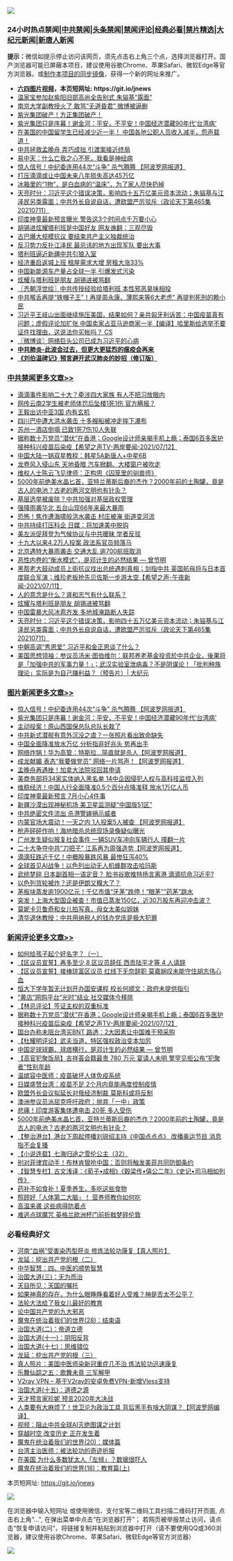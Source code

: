 ![](https://raw.githubusercontent.com/fqnews/bnews/master/64photo/fqnews-qr.jpg)

<div id="tt">
<h3>24小时热点禁闻|<a href="#%E4%B8%AD%E5%85%B1%E7%A6%81%E9%97%BB%E6%9B%B4%E5%A4%9A%E6%96%87%E7%AB%A0">中共禁闻</a>|<a href="#%E5%9B%BE%E7%89%87%E6%96%B0%E9%97%BB%E6%9B%B4%E5%A4%9A%E6%96%87%E7%AB%A0">头条禁闻</a>|<a href="#%E6%96%B0%E9%97%BB%E8%AF%84%E8%AE%BA%E6%9B%B4%E5%A4%9A%E6%96%87%E7%AB%A0">禁闻评论|<a href="#%E5%BF%85%E7%9C%8B%E7%BB%8F%E5%85%B8%E5%A5%BD%E6%96%87">经典必看|<a href="/video.md#%E7%A6%81%E7%89%87%E7%B2%BE%E9%80%89">禁片精选</a>|<a href="https://github.com/fqnews/djy/blob/master/gb/nf1351518.md#1">大纪元新闻</a>|<a href="https://github.com/fqnews/ntdtv/blob/master/gb/prog204.md#1">新唐人新闻</a></h3>
<div><b>提示：</b>微信如提示停止访问该网页，须先点击右上角三个点，选择浏览器打开。国产浏览器可能已屏蔽本项目，建议使用谷歌Chrome、苹果Safari、微软Edge等官方浏览器。或<a href="https://github.com/fqnews/bnews/blob/master/%E5%88%B6%E4%BD%9Cgit%E7%A6%81%E9%97%BB%E9%95%9C%E5%83%8F.md">制作本项目的同步镜像</a>，获得一个新的网址来推广。</div>
<ul>
<li><b><a href="http://d1.bdrive.tk/64.mp4" target="_blank">六四图片视频</a>，本页短网址: https://git.io/jnews</b></li>
<li><a href="/cbnews/20210712/1585141.md">温家宝参加赵紫阳旧部高尚全告别式 朱镕基“露面”</a></li>
<li><a href="/cbnews/20210712/1585140.md">南京大学副教授火了 敢骂“无道昏君” 微博被逼删</a></li>
<li><a href="/bannedvideo/20210711/1585073.md">紫光集团破产！方正集团破产！</a></li>
<li><a href="/topimagenews/20210712/1585184.md">紫光集团只是序幕！谢金河：平安，不平安！中国经济潜藏90年代‘台湾病’</a></li>
<li><a href="/bannedvideo/20210712/1585198.md">在美国的中国留学生已经减少近一半！        中国各地公职人员收入减半，怨声载道！</a></li>
<li><a href="/worldnews/20210712/1585105.md">中共拯救孟晚舟 弄巧成拙 引渡案接近终局</a></li>
<li><a href="/baitai/20210712/1585219.md">易中天：什么亡我之心不死，我看是神经病</a></li>
<li><a href="/topimagenews/20210712/1585372.md">惊人信号！中纪委连用44次“斗争” 杀气腾腾 【阿波罗网报道】</a></li>
<li><a href="/finance/20210712/1585163.md">打压滴滴或让中国未来八年损失高达45万亿</a></li>
<li><a href="/health/20210712/1585309.md">冰箱里的“1物”，是白血病的“温床”，为了家人尽快扔掉</a></li>
<li><a href="/cbnews/20210712/1585298.md">天亮时分：习近平这个错误决策，影响四十五万亿美元资本流动；朱镕基与江泽民另类露面；中共外长自说自话，遭欧盟严厉驳斥（政论天下第465集 20210711）</a></li>
<li><a href="/cnnews/20210712/1585468.md">印度神童最新预言曝光 警告这3个时间点千万要小心</a></li>
<li><a href="/cbnews/20210711/1585069.md">胡锡进炫耀塔利班是中国好友 网友谯翻：三观尽毁</a></li>
<li><a href="/worldnews/20210712/1585308.md">古巴爆大规模抗议 要结束共产主义独裁统治</a></li>
<li><a href="/bannedvideo/20210712/1585482.md">反习势力反扑江泽民 最忌讳的地方出现军队 要出大事</a></li>
<li><a href="/baitai/20210712/1585217.md">塔利班逼近新疆中共引狼入室</a></li>
<li><a href="/cnnews/20210712/1585119.md">经济重启返城上班 租屋需求大增 房租大涨33%</a></li>
<li><a href="/cnnews/20210712/1585181.md">中国新能源车产量占全球一半 引爆发式污染</a></li>
<li><a href="/cbnews/20210712/1585344.md">炫耀与塔利班是朋友 胡锡进被骂翻</a></li>
<li><a href="/ssgc/20210712/1585149.md">〖兲朝浮世绘〗中共传授经验给塔利班 本性邪恶臭味相投</a></li>
<li><a href="/cnnews/20210712/1585430.md">中共喉舌再提“铁帽子王”！再提周永康、薄熙来等6大老虎” 再提判死刑的赖小民</a></li>
<li><a href="/bannedvideo/20210712/1585133.md">习近平王岐山出面继续施压美国，结果如何？亲共匈牙利诉苦：中国疫苗真有问题；虚假评论加扩张 中国卖家占亚马逊商家一半【编译】哈里斯给选举不要证件找理由，这说法你买帐吗？ CS</a></li>
<li><a href="/ssgc/20210712/1585342.md">〖微博谈〗网络巨头公司已成为习近平的心病</a></li>
<li><b><a href="/comments/20200211/1275071.md" target="_blank">中共肺炎-此波会过去，但更大更猛烈的瘟疫会再来</a></b></li>
<li><b><a href="/comments/20200207/1272816.md" target="_blank">《刘伯温碑记》预言避开武汉肺炎的妙招（修订版）</a></b></li>
</ul>
</div>

<div class="catlist">
<h3><a href="/cbnews/" target="_blank">中共禁闻</a><span><a href="/cbnews/" target="_blank" rel="nofollow">更多文章>></a></span></h3>
<ul>
<li><a href="/cbnews/20210712/1585645.md" target="_blank">滴滴事件影响二十大？牵涉四大家族 有人不把习放眼内</a></li>
<li><a href="/cbnews/20210712/1585644.md" target="_blank">网传云南2学生被老师体罚后坠楼1死1伤 官方瞒报？</a></li>
<li><a href="/cbnews/20210712/1585604.md" target="_blank">王毅出访中亚3国 内有玄机</a></li>
<li><a href="/cbnews/20210712/1585603.md" target="_blank">四川巴中遭大洪水袭击 十多艘船被冲走摔下瀑布</a></li>
<li><a href="/cbnews/20210712/1585602.md" target="_blank">苏州一酒店倒塌 已致1死7伤10人失联</a></li>
<li><a href="/comments/20210712/1585600.md" target="_blank">据称数十万党员&#8221;潜伏&#8221;在香港；Google设计师亲揭手机上瘾；泰国6百多医护接种科兴疫苗后染疫【希望之声TV-两岸要闻-2021/07/12】</a></li>
<li><a href="/cbnews/20210712/1585577.md" target="_blank">中国大陆一锅双星教程：韩星5A新唐人+中星6B</a></li>
<li><a href="/cbnews/20210712/1585553.md" target="_blank">龙卷风入侵山东 天地昏暗 汽车掀翻、大楼窗户被吹走</a></li>
<li><a href="/cbnews/20210712/1585545.md" target="_blank">维权人士陈云飞见律师：正构思《囚笼里的驯兽师》</a></li>
<li><a href="/comments/20210712/1585535.md" target="_blank">5000年前绝美水晶匕首，亚特兰蒂斯后裔的杰作？2000年前的土陶罐，竟是古人的电池？古老的两河文明也有针灸？</a></li>
<li><a href="/cbnews/20210712/1585525.md" target="_blank">基层选举被废除？中共加强对基层政权管理</a></li>
<li><a href="/cbnews/20210712/1585500.md" target="_blank">强降雨袭华北 五台山现66年来最大暴雨</a></li>
<li><a href="/cbnews/20210712/1585499.md" target="_blank">恐怖！焦作遭海啸般洪水袭击 村庄被淹 街道变河流</a></li>
<li><a href="/cbnews/20210712/1585480.md" target="_blank">中共持续打压科企 日媒：将加速美中脱钩</a></li>
<li><a href="/cbnews/20210712/1585438.md" target="_blank">美左派促拜登为气候协议与中共暧昧 学者反驳</a></li>
<li><a href="/cbnews/20210712/1585437.md" target="_blank">十九大以来4.2万人投案 政法系官员频落马</a></li>
<li><a href="/cbnews/20210712/1585373.md" target="_blank">北京遇特大暴雨袭击 交通大乱 逾700航班取消</a></li>
<li><a href="/comments/20210712/1585368.md" target="_blank">恶性内卷的“衡水模式”，是邓计生的必然结果 — 曾节明</a></li>
<li><a href="/comments/20210712/1585364.md" target="_blank">黑帮老大鼓动成员上街抗议找出总统遇刺真相；剑指中共 英国航母将与日本首度联合军演；维珍老板抢先贝佐斯一步游太空【希望之声-午夜新闻-2021/07/11】</a></li>
<li><a href="/comments/20210712/1585358.md" target="_blank">人的意念是什么？肾和志气有什么联系？</a></li>
<li><a href="/cbnews/20210712/1585344.md" target="_blank">炫耀与塔利班是朋友 胡锡进被骂翻</a></li>
<li><a href="/cbnews/20210712/1585331.md" target="_blank">中国雷暴大风冰雹齐发 多地城淹路断人失踪</a></li>
<li><a href="/cbnews/20210712/1585298.md" target="_blank">天亮时分：习近平这个错误决策，影响四十五万亿美元资本流动；朱镕基与江泽民另类露面；中共外长自说自话，遭欧盟严厉驳斥（政论天下第465集 20210711）</a></li>
<li><a href="/cbnews/20210712/1585269.md" target="_blank">中朝高调“秀恩爱” 习近平和金正恩谈了什么？</a></li>
<li><a href="/cbnews/20210712/1585222.md" target="_blank">美国思想领袖：参议员汤米·图伯维尔：联邦养老基金投资於中共企业，後果将是「加强中共的军事力量！」；武汉实验室泄病毒？不是阴谋论！「批判种族理论」实际是为自己赚利益？（预告片）| 大纪元</a></li>

</ul>
</div>
<div class="catlist">
<h3><a href="/topimagenews/" target="_blank">图片新闻</a><span><a href="/topimagenews/" target="_blank" rel="nofollow">更多文章>></a></span></h3>
<ul>
<li><a href="/topimagenews/20210712/1585372.md" target="_blank">惊人信号！中纪委连用44次“斗争” 杀气腾腾 【阿波罗网报道】</a></li>
<li><a href="/topimagenews/20210712/1585184.md" target="_blank">紫光集团只是序幕！谢金河：平安，不平安！中国经济潜藏90年代‘台湾病’</a></li>
<li><a href="/topimagenews/20210711/1584916.md" target="_blank">主动投案！原山西国保总队总队长栽了</a></li>
<li><a href="/topimagenews/20210711/1584789.md" target="_blank">中共新式潜舰有意外沉没之虞？一张照片看出致命缺失</a></li>
<li><a href="/topimagenews/20210711/1584605.md" target="_blank">中国全面降准放水万亿 分析指非好兆头 势再出手</a></li>
<li><a href="/topimagenews/20210710/1584331.md" target="_blank">网络炸锅！华为高管：特斯拉…简直就是杀人【阿波罗网报道】</a></li>
<li><a href="/topimagenews/20210710/1584260.md" target="_blank">成龙献媚 表态“我要做党员” 网络一片骂声！【阿波罗网报道】</a></li>
<li><a href="/topimagenews/20210710/1584235.md" target="_blank">孟晚舟再遇挫！加拿大法院驳回其申请</a></li>
<li><a href="/topimagenews/20210710/1584006.md" target="_blank">美商务部将34家实体纳入黑名单 14中企因侵犯人权与高科技监控入列</a></li>
<li><a href="/topimagenews/20210710/1583935.md" target="_blank">维稳经济！中国人行全面降准0.5个百分点降准释 放水1万亿人币</a></li>
<li><a href="/topimagenews/20210709/1583469.md" target="_blank">印度神童最新预言 7月小心4件事</a></li>
<li><a href="/topimagenews/20210709/1583332.md" target="_blank">新疆沙漠出现神秘机场 美卫星监测疑“中国版51区”</a></li>
<li><a href="/topimagenews/20210708/1583017.md" target="_blank">中共绝密文件流出 杀港警嫁祸示威者</a></li>
<li><a href="/topimagenews/20210708/1582899.md" target="_blank">内蒙官场大震动！一天之内 1人投案5人被查 【阿波罗网报道】</a></li>
<li><a href="/topimagenews/20210708/1582726.md" target="_blank">枪声砰砰作响！海地暗杀总统现场录像疑似曝光</a></li>
<li><a href="/topimagenews/20210707/1582217.md" target="_blank">广州发生疑似报复社会事件 一辆SUV车冲向车辆行人 撞翻一片</a></li>
<li><a href="/topimagenews/20210707/1582216.md" target="_blank">二十大争夺中共“刀把子” 江系再为周强造势【阿波罗网报道】</a></li>
<li><a href="/topimagenews/20210707/1582113.md" target="_blank">滴滴狂跌近千亿！中概股暴跌风暴 最惨狂泻40%</a></li>
<li><a href="/topimagenews/20210707/1582028.md" target="_blank">全球首见AI战争！以色列出动无人机蜂群攻击哈玛斯</a></li>
<li><a href="/topimagenews/20210706/1581728.md" target="_blank">武统梦碎 日本副首相一语定音？ 脸书谷歌推特扬言离港 滴滴抗命习近平?</a></li>
<li><a href="/topimagenews/20210706/1581523.md" target="_blank">以色列货轮被炸？还是伊朗又糗大了？</a></li>
<li><a href="/topimagenews/20210706/1581506.md" target="_blank">茅板块蒸发逾1900亿元！千亿市值“牙茅”跌停！“眼茅”“药茅”跳水</a></li>
<li><a href="/topimagenews/20210706/1581505.md" target="_blank">突发！上海大型国企被查！市值已蒸发150亿，近30万股东再迎冲击波？</a></li>
<li><a href="/topimagenews/20210706/1581222.md" target="_blank">莫妮卡贝鲁奇和女儿拍写真，母女太美似姐妹</a></li>
<li><a href="/topimagenews/20210705/1580992.md" target="_blank">清华退休教授：中共用纳税人的钱办党庆是极大犯罪</a></li>

</ul>
</div>
<div class="catlist">
<h3><a href="/comments/" target="_blank">新闻评论</a><span><a href="/comments/" target="_blank" rel="nofollow">更多文章>></a></span></h3>
<ul>
<li><a href="/comments/20210712/1585661.md" target="_blank">如何给孩子起个好名字？（一）</a></li>
<li><a href="/comments/20210712/1585660.md" target="_blank">【区议员宣誓】再多至少 8 区议员辞任 西贡陆平才等 4 人请辞</a></li>
<li><a href="/comments/20210712/1585659.md" target="_blank">【区议员宣誓】接棒琼富区议员 红线下无奈辞职 莫嘉娴叹未能守住胡志伟心血</a></li>
<li><a href="/comments/20210712/1585658.md" target="_blank">恒大下学年暂无计划开办国安课程 校长何顺文：政府未提供指引</a></li>
<li><a href="/comments/20210712/1585657.md" target="_blank">“黄店”网购平台“光时”结业 社交媒体今移除</a></li>
<li><a href="/comments/20210712/1585653.md" target="_blank">【林忌评论】签证主权的双重标准</a></li>
<li><a href="/comments/20210712/1585600.md" target="_blank">据称数十万党员&#8221;潜伏&#8221;在香港；Google设计师亲揭手机上瘾；泰国6百多医护接种科兴疫苗后染疫【希望之声TV-两岸要闻-2021/07/12】</a></li>
<li><a href="/comments/20210712/1585599.md" target="_blank">国台办称未阻台湾买BNT 路透：2大因素让中国难干预采购</a></li>
<li><a href="/comments/20210712/1585571.md" target="_blank">【杜耀明评论】武夫当道，特区强权政治变本加厉</a></li>
<li><a href="/comments/20210712/1585451.md" target="_blank">中国足球球霸、球痞横行，是邓计生的必然结果 — 曾节明</a></li>
<li><a href="/comments/20210712/1585567.md" target="_blank">【高官犯聚饭局】吉祥荟会籍最贵 780 万元 宴请人未明 警罕见拒公布“犯聚者”性别年龄</a></li>
<li><a href="/comments/20210712/1585564.md" target="_blank">温嫔容中医师：疫苗破坏人体免疫系统</a></li>
<li><a href="/comments/20210712/1585552.md" target="_blank">日媒盛赞台湾：疫苗不足 2个月内竟能再度控制疫情</a></li>
<li><a href="/comments/20210712/1585551.md" target="_blank">欧盟外长会议拟延长对俄经济制裁 莫斯科或将反制</a></li>
<li><a href="/comments/20210712/1585538.md" target="_blank">澳洲参议员派屈克呼吁政府：抛弃「一中」政策</a></li>
<li><a href="/comments/20210712/1585537.md" target="_blank">悲痛！印度游客集体遭电击 20死 多人受伤</a></li>
<li><a href="/comments/20210712/1585535.md" target="_blank">5000年前绝美水晶匕首，亚特兰蒂斯后裔的杰作？2000年前的土陶罐，竟是古人的电池？古老的两河文明也有针灸？</a></li>
<li><a href="/comments/20210712/1585521.md" target="_blank">【整治港台】港台下周起停播刘锐绍主持《中国点点点》 改播奥运节目 消息指不会复播</a></li>
<li><a href="/comments/20210712/1585520.md" target="_blank">【小说连载】七海归途之雪伦公主（32）</a></li>
<li><a href="/comments/20210712/1585519.md" target="_blank">别对菲律宾动手！布林肯狠呛中国：否则将触发美菲共同防御条约</a></li>
<li><a href="/comments/20210712/1585518.md" target="_blank">【智慧专栏】古文浅译：《荀子•成相》《穀梁传•僖公二年》《史记•司马相如列传》</a></li>
<li><a href="/comments/20210712/1585508.md" target="_blank">药补不如食补！夏季养生，多吃这些食物</a></li>
<li><a href="/comments/20210712/1585507.md" target="_blank">照顾好「人体第二大脑」！ 营养师教你如何吃</a></li>
<li><a href="/comments/20210712/1585506.md" target="_blank">高温来袭 这些病得防着点</a></li>
<li><a href="/comments/20210712/1585493.md" target="_blank">难逃点球魔咒 英格兰欧洲杯门前折戟梦碎伦敦</a></li>

</ul>
</div>

<div class="catlist">
<h3>必看经典好文</h3>
<ul>
<li><a href="/comments/20210329/1514622.md" target="_blank">河南“血祸”受害染丙型肝炎 修炼法轮功康复【真人照片】</a></li>
<li><a href="/comments/20200928/1404653.md" target="_blank">龙延：挖出共产党的根（二）</a></li>
<li><a href="/comments/20200605/783247.md" target="_blank">中华智慧：四、中医的顺势智慧</a></li>
<li><a href="/cbnews/20180309/912114.md" target="_blank">治国大道(三)：无为而治</a></li>
<li><a href="/tculture/20180919/1000196.md" target="_blank">天目所见：天国的嘱托</a></li>
<li><a href="/comments/20200623/1346844.md" target="_blank">如果神真的存在，为什么眼睁睁看着好人受难？神是否太不公平？</a></li>
<li><a href="/cbnews/20200516/1329218.md" target="_blank">法轮大法给了我女儿最好的教育</a></li>
<li><a href="/comments/20200717/1361899.md" target="_blank">论中国共产党的九大邪恶</a></li>
<li><a href="/comments/20181228/1054609.md" target="_blank">魔鬼在统治着我们的世界(28)：结束语</a></li>
<li><a href="/cbnews/20180308/911611.md" target="_blank">治国大道(二)：帝道立德</a></li>
<li><a href="/cbnews/20180317/915893.md" target="_blank">治国大道(十一)：阴阳反背</a></li>
<li><a href="/comments/20201110/1428674.md" target="_blank">治国大道(十七)：思维错位</a></li>
<li><a href="/comments/20200929/1405201.md" target="_blank">龙延：挖出共产党的根（三）</a></li>
<li><a href="/comments/20210215/1487728.md" target="_blank">真人照片：美国中医师染新冠重症几不治 炼法轮功迅速康复</a></li>
<li><a href="/tculture/20170715/791820.md" target="_blank">乐舞仙踪之五：歌舞未竟 三军解甲</a></li>
<li><a href="/comments/20210402/1257608.md" target="_blank">V2ray VPN &#8211; 基于V2ray的安卓免费VPN-新增Vless支持</a></li>
<li><a href="/topimagenews/20180322/917868.md" target="_blank">治国大道(十五)：道德之源</a></li>
<li><a href="/topimagenews/20200513/1327828.md" target="_blank">天才预言家珍妮 预言2020年大决战</a></li>
<li><a href="/cnnews/20201226/1455352.md" target="_blank">人类要有大麻烦了！世卫沦为政治工具 背后黑手有啥大阴谋？【阿波罗网编译】</a></li>
<li><a href="/comments/20201221/1451945.md" target="_blank">视频：阻止中共全球AI灭绝图谋之计划</a></li>
<li><a href="/comments/20200626/1259925.md" target="_blank">穿越时空 改变历史 正在发生着</a></li>
<li><a href="/comments/20180725/976787.md" target="_blank">魔鬼在统治着我们的世界(20)：媒体篇</a></li>
<li><a href="/comments/20200801/1373219.md" target="_blank">台湾主治医师：被法轮功的奇迹折服</a></li>
<li><a href="/comments/20200427/1319933.md" target="_blank">在美国 为什么多数犹太人「左倾」？数据很吓人</a></li>
<li><a href="/topimagenews/20180701/965109.md" target="_blank">魔鬼在统治着我们的世界(18)：教育篇(上)</a></li>

</ul>
</div>

本页短网址: https://git.io/jnews

![](https://raw.githubusercontent.com/fqnews/bnews/master/64photo/fqnews-qr.jpg)

在浏览器中输入短网址 或使用微信、支付宝等二维码工具扫描二维码打开页面, 点击右上角"...", 在弹出菜单中点击“在浏览器打开”； 若网页被举报禁止访问，请点击“恢复申请访问”，将链接复制并粘贴到浏览器中打开（请不要使用QQ或360浏览器，建议使用谷歌Chrome、苹果Safari、微软Edge等官方浏览器）

![](https://raw.githubusercontent.com/fqnews/bnews/master/64photo/wx.jpg)